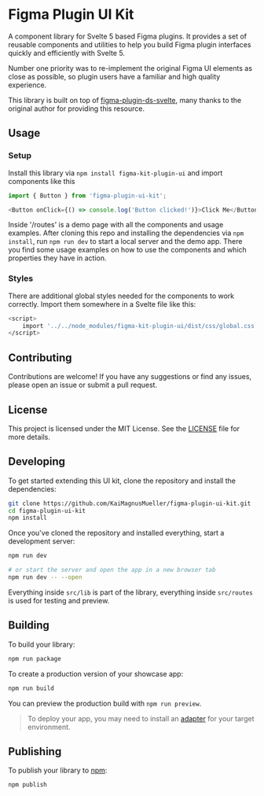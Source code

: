 # Figma Plugin UI Kit

A component library for Svelte 5 based Figma plugins. It provides a set of reusable components and utilities to help you build Figma plugin interfaces quickly and efficiently with Svelte 5.

Number one priority was to re-implement the original Figma UI elements as close as possible, so plugin users have a familiar and high quality experience.

This library is built on top of [figma-plugin-ds-svelte](https://github.com/thomas-lowry/figma-plugin-ds-svelte), many thanks to the original author for providing this resource.

## Usage

### Setup

Install this library via `npm install figma-kit-plugin-ui` and import components like this

```javascript
import { Button } from 'figma-plugin-ui-kit';

<Button onClick={() => console.log('Button clicked!')}>Click Me</Button>;
```

Inside '/routes' is a demo page with all the components and usage examples. After cloning this repo and installing the dependencies via `npm install`, run `npm run dev` to start a local server and the demo app. There you find some usage examples on how to use the components and which properties they have in action.

### Styles

There are additional global styles needed for the components to work correctly. Import them somewhere in a Svelte file like this:

```bash
<script>
	import '../../node_modules/figma-kit-plugin-ui/dist/css/global.css';
</script>
```

## Contributing

Contributions are welcome! If you have any suggestions or find any issues, please open an issue or submit a pull request.

## License

This project is licensed under the MIT License. See the [LICENSE](./LICENSE) file for more details.

## Developing

To get started extending this UI kit, clone the repository and install the dependencies:

```bash
git clone https://github.com/KaiMagnusMueller/figma-plugin-ui-kit.git
cd figma-plugin-ui-kit
npm install
```

Once you've cloned the repository and installed everything, start a development server:

```bash
npm run dev

# or start the server and open the app in a new browser tab
npm run dev -- --open
```

Everything inside `src/lib` is part of the library, everything inside `src/routes` is used for testing and preview.

## Building

To build your library:

```bash
npm run package
```

To create a production version of your showcase app:

```bash
npm run build
```

You can preview the production build with `npm run preview`.

> To deploy your app, you may need to install an [adapter](https://svelte.dev/docs/kit/adapters) for your target environment.

## Publishing

To publish your library to [npm](https://www.npmjs.com):

```bash
npm publish
```
